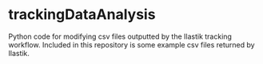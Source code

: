 # trackingDataAnalysis
Python code for modifying csv files outputted by the Ilastik tracking workflow. Included in this repository is some example csv files returned by Ilastik. 

